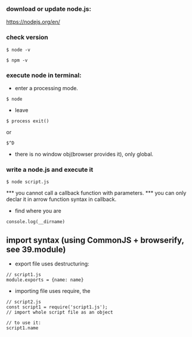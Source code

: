 ### download or update node.js:
https://nodejs.org/en/

### check version
```
$ node -v
```
```
$ npm -v
```

### execute node in terminal:

- enter a processing mode.
```
$ node
```

- leave
```
$ process exit()
```
or
```
$^D
```

- there is no window obj(browser provides it), only global.

### write a node.js and execute it
```
$ node script.js
```
*** you cannot call a callback function with parameters. 
*** you can only declar it in arrow function syntax in callback.

- find where you are
```
console.log(__dirname)
```

## import syntax (using CommonJS + browserify, see 39.module)

- export file uses destructuring:
```
// script1.js
module.exports = {name: name}

```

- importing file uses require, the 
```
// script2.js
const script1 = require('script1.js');
// import whole script file as an object

// to use it:
script1.name
```

